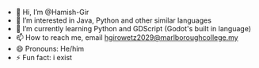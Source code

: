 - 👋 Hi, I’m @Hamish-Gir
- 👀 I’m interested in Java, Python and other similar languages
- 🌱 I’m currently learning Python and GDScript (Godot's built in language)
- 📫 How to reach me, email hgirowetz2029@marlboroughcollege.my
- 😄 Pronouns: He/him
- ⚡ Fun fact: i exist

<!---
Hamish-Gir/Hamish-Gir is a ✨ special ✨ repository because its `README.md` (this file) appears on your GitHub profile.
You can click the Preview link to take a look at your changes.
--->
